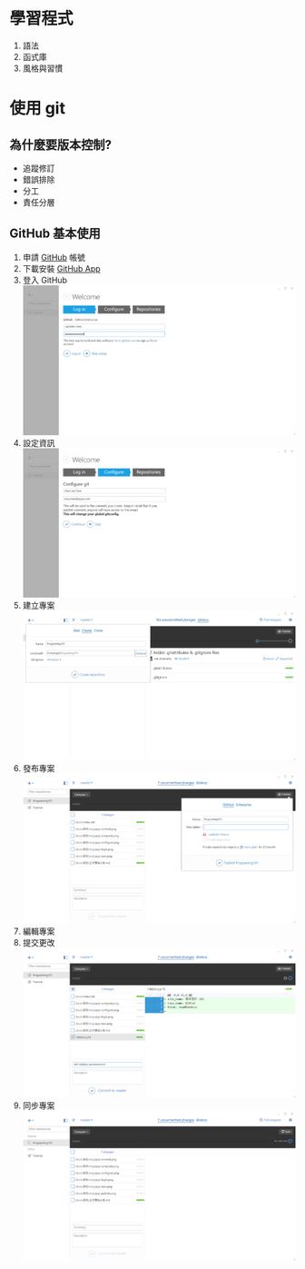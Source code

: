 # 學習程式

1. 語法
2. 函式庫
3. 風格與習慣

# 使用 git

## 為什麼要版本控制?

* 追蹤修訂
* 錯誤排除
* 分工
* 責任分層

## GitHub 基本使用

1. 申請 [GitHub](https://github.com/) 帳號
2. 下載安裝 [GitHub App](https://desktop.github.com/)
3. 登入 GitHub
    ![app-login](img/app-login.png)
4. 設定資訊
    ![app-configure](img/app-configure.png)
5. 建立專案
    ![app-new](img/app-new.png)
6. 發布專案
    ![app-publish](img/app-publish.png)
7. 編輯專案
8. 提交更改
    ![app-commit](img/app-commit.png)
9. 同步專案
    ![app-sync](img/app-sync.png)


